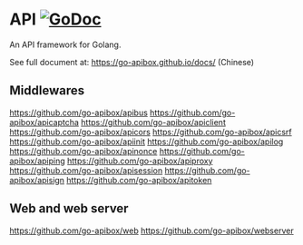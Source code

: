 # API [![GoDoc](https://godoc.org/github.com/go-apibox/api?status.png)](https://godoc.org/github.com/go-apibox/api)

An API framework for Golang.

See full document at: https://go-apibox.github.io/docs/ (Chinese)

## Middlewares

https://github.com/go-apibox/apibus
https://github.com/go-apibox/apicaptcha
https://github.com/go-apibox/apiclient
https://github.com/go-apibox/apicors
https://github.com/go-apibox/apicsrf
https://github.com/go-apibox/apiinit
https://github.com/go-apibox/apilog
https://github.com/go-apibox/apinonce
https://github.com/go-apibox/apiping
https://github.com/go-apibox/apiproxy
https://github.com/go-apibox/apisession
https://github.com/go-apibox/apisign
https://github.com/go-apibox/apitoken

## Web and web server

https://github.com/go-apibox/web
https://github.com/go-apibox/webserver